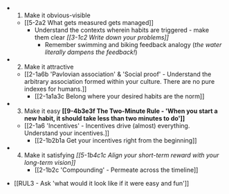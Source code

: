 - 1. Make it obvious-visible
	- [[5-2a2 What gets measured gets managed]]
		- Understand the contexts wherein habits are triggered - make them clear
		*[[3-1c2 Write down your problems]]*
			- Remember swimming and biking feedback analogy (*the water literally dampens the feedback!*)
- 2. Make it attractive
	- [[2-1a6b 'Pavlovian association' & 'Social proof' - Understand the arbitrary association formed within your culture. There are no pure indexes for humans.]]
		- [[2-1a1a3c Belong where your desired habits are the norm]]
- 3. Make it easy **[[9-4b3e3f The Two-Minute Rule - 'When you start a new habit, it should take less than two minutes to do']]**
	- [[2-1a6 'Incentives' - Incentives drive (almost) everything. Understand your incentives.]]
		- [[2-1b2b1a Get your incentives right from the beginning]]
- 4. Make it satisfying
	*[[5-1b4c1c Align your short-term reward with your long-term vision]]*
		- [[2-1b2c 'Compounding' - Permeate across the timeline]]

- [[RUL3 - Ask 'what would it look like if it were easy and fun']]

